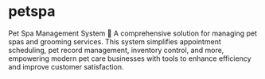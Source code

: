 # petspa
Pet Spa Management System 🐾 A comprehensive solution for managing pet spas and grooming services. This system simplifies appointment scheduling, pet record management, inventory control, and more, empowering modern pet care businesses with tools to enhance efficiency and improve customer satisfaction.
